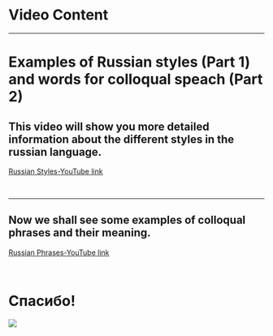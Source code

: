 <h1>
  Video Content
  </h1>
  <hr>
  <h1> Examples of Russian styles (Part 1) and words for colloqual speach (Part 2) </h1>

<h2>
  This video will show you more detailed information about the different styles in the russian language.
 </h2>

<a href="https://www.youtube.com/watch?v=Be26xKtw9tY"> Russian Styles-YouTube link </a>
 
  <br>
  <hr>

<h2>
  Now we shall see some examples of colloqual phrases and their meaning. 
  </h2>
  
 <a href="https://www.youtube.com/watch?v=x9kMgjaRPm0"> Russian Phrases-YouTube link </a>

 <br> 
  <h1 lang="ru"> Спасибо! </h1>

<a href="https://lh12.ru/wp-content/uploads/2019/07/basketico2019-38-1.jpg" title="View Full Size">
<img
src="https://lh12.ru/wp-content/uploads/2019/07/basketico2019-38-1.jpg">

